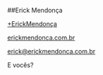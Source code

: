 ##Erick Mendonça

[+ErickMendonça](http://google.com/+ErickMendonca)

[erickmendonca.com.br](http://erickmendonca.com.br/)

[erick@erickmendonca.com.br](mailto:erick@erickmendonca.com.br)

E vocês?